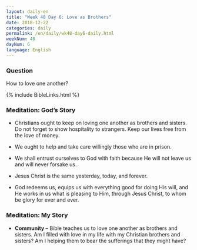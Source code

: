 ```yaml
---
layout: daily-en
title: "Week 48 Day 6: Love as Brothers"
date: 2018-12-22 
categories: daily
permalink: /en/daily/wk48-day6-daily.html
weekNum: 48
dayNum: 6
language: English
---
```


### Question     
How to love one another?

{% include BibleLinks.html %} 

### Meditation: God’s Story   
+ Christians ought to keep on loving one another as brothers and sisters. Do not forget to show hospitality to strangers. Keep our lives free from the love of money. 

+ We ought to help and take care willingly those who are in prison. 

+ We shall entrust ourselves to God with faith because He will not leave us and will never forsake us. 

+ Jesus Christ is the same yesterday, today, and forever. 

+ God redeems us, equips us with everything good for doing His will, and He works in us what is pleasing to Him, through Jesus Christ, to whom be glory for ever and ever. 

### Meditation: My Story   
+ **Community** – Bible teaches us to love one another as brothers and sisters. Am I filled with love in my life with my Christian brothers and sisters? Am I helping them to bear the sufferings that they might have? 
